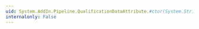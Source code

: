 ```yaml
---
uid: System.AddIn.Pipeline.QualificationDataAttribute.#ctor(System.String,System.String)
internalonly: False
---
```

